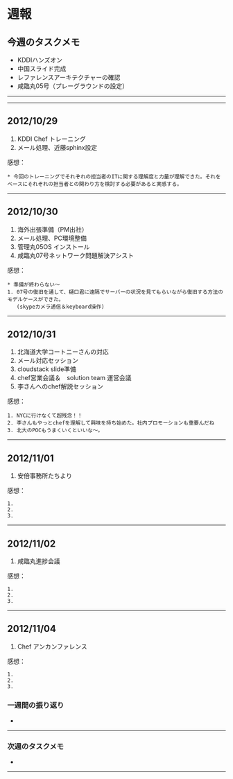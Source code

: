 # 週報


## 今週のタスクメモ

- KDDIハンズオン
- 中国スライド完成
- レファレンスアーキテクチャーの確認
- 咸臨丸05号（プレーグラウンドの設定）

---
---

## 2012/10/29

1. KDDI Chef トレーニング
2. メール処理、近藤sphinx設定

感想：

	* 今回のトレーニングでそれぞれの担当者のITに関する理解度と力量が理解できた。それをベースにそれぞれの担当者との関わり方を検討する必要があると実感する。

---

## 2012/10/30

1. 海外出張準備（PM出社）
2. メール処理、PC環境整備
3. 管理丸05OS インストール
4. 咸臨丸07号ネットワーク問題解決アシスト

感想：

	* 準備が終わらない〜
	1. 07号の復旧を通して、樋口君に遠隔でサーバーの状況を見てもらいながら復旧する方法のモデルケースができた。
	   (skypeカメラ通信＆keyboard操作)
	
---

## 2012/10/31

1. 北海道大学コートニーさんの対応
2. メール対応セッション
3. cloudstack slide準備
4. chef営業会議＆　solution team 運営会議
5. 李さんへのchef解説セッション
 
感想：

	1. NYCに行けなくて超残念！！
	2. 李さんもやっとchefを理解して興味を持ち始めた。社内プロモーションも重要んだね
	3. 北大のPOCもうまくいくといいな〜。

---

## 2012/11/01

1. 安倍事務所たちより


感想：

	1. 
	2. 
	3. 


---
## 2012/11/02

1. 咸臨丸進捗会議

感想：

	1.
	2.
	3.

---
## 2012/11/04

1. Chef アンカンファレンス

感想：

	1.
	2.
	3.





### 一週間の振り返り

- 


---

### 次週のタスクメモ

- 

---